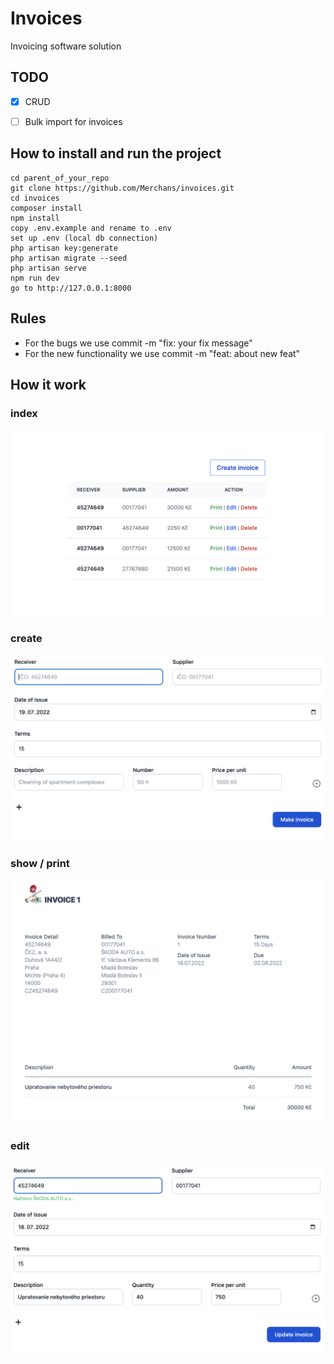 # Invoices
Invoicing software solution

## TODO
- [x] CRUD
- [ ] Bulk import for invoices


## How to install and run the project

```
cd parent_of_your_repo
git clone https://github.com/Merchans/invoices.git
cd invoices
composer install
npm install
copy .env.example and rename to .env
set up .env (local db connection)
php artisan key:generate
php artisan migrate --seed
php artisan serve
npm run dev
go to http://127.0.0.1:8000
```

## Rules
- For the bugs we use commit -m "fix: your fix message"
- For the new functionality we use commit -m "feat: about new feat"

## How it work
### index
![homepage](https://raw.githubusercontent.com/Merchans/invoices/ea59dbf5925fcca1264f9612255668dfb59f4a40/public/images/index.png)
### create
![homepage](https://raw.githubusercontent.com/Merchans/invoices/ea59dbf5925fcca1264f9612255668dfb59f4a40/public/images/create.png)
### show / print
![homepage](https://raw.githubusercontent.com/Merchans/invoices/ea59dbf5925fcca1264f9612255668dfb59f4a40/public/images/invoice.png)
### edit
![homepage](https://raw.githubusercontent.com/Merchans/invoices/ea59dbf5925fcca1264f9612255668dfb59f4a40/public/images/edit.png)